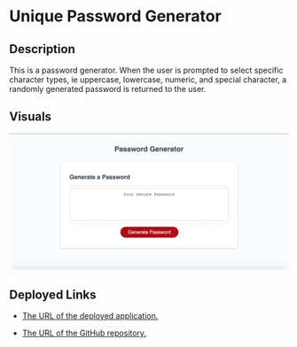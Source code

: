 # Unique Password Generator

## Description
This is a password generator. When the user 
is prompted to select specific character types, ie uppercase, lowercase, numeric, and
special character, a randomly generated
password is returned to the user.


## Visuals
![Personal Portfolio](./assets/images/password-generator-thumbnail.png)

## Deployed Links

* [The URL of the deployed application.](https://simone188535.github.io/Unique-Password-Generator/)

* [The URL of the GitHub repository.](https://github.com/simone188535/Unique-Password-Generator)